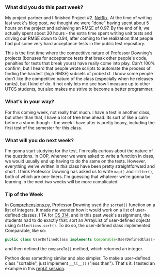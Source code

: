 ### What did you do this past week?
My project partner and I finished Project #2,
[Netflix](http://www.cs.utexas.edu/users/downing/cs373/projects/Netflix.html).
At the time of writing last week's blog post, we thought we were "done"
having spent about 5 hours on the project and achieving an RMSE of 0.97.
By the end of it, we actually spent about 20 hours - the extra time spent
writing unit tests and driving our RMSE down to 0.94, after coming to the
realization that people had put some very hard acceptance tests in the
public test repository. 

This is the first time where the competitive
nature of Professor Downing's projects (bonuses for acceptance tests
that break other people's code, penalties for tests that break yours)
have really come into play. Can't 100% confirm, but I heard that people
wrote scripts to automate the process of finding the hardest (high RMSE)
subsets of probe.txt. I know some people don't like the
competitive nature of the class (especially when he releases ranks),
but I kind of do. It not only lets me see how I measure up to other
UTCS students, but also makes me strive to become a better
programmer.

### What's in your way?

For this coming week, not really that much. I have a test in another
class, but other than that, I have a lot of free time ahead. Its
sort of like a calm before a storm though - the week I have after is pretty
heavy, including the first test of the semester for this class.

### What will you do next week?

I'm gonna start studying for the test. I'm really curious about
the nature of the questions. In OOP, whenver we were asked to
write a function in class, we would usually end up having to do the
same on the tests. However, everything we've written in *this*
class have been pretty straightforward and short. I think
Professor Downing has asked us to write `map()` and `filter()`,
both of which are one-liners. I'm guessing that whatever we're gonna be
learning in the next two weeks will be more complicated.

### Tip of the Week

In [Comprehensions.py](https://github.com/gpdowning/cs373/blob/master/examples/Comprehensions.py),
Professor Downing used the `sorted()` function on a list of integers. It
made me wonder how it would work on a list of
user-defined classes. I TA for [CS 314](https://www.cs.utexas.edu/~scottm/cs314/),
and in this past week's assignment, the students had to do exactly that:
sort an ArrayList of user-defined objects using `Collections.sort()`. To do
so, the user-defined class implemented Comparable, like so:

~~~java
public class UserDefinedClass implements Comparable<UserDefinedClass>
~~~

and then defined the `compareTo()` method, which returned an integer.

Python does something similar and also simpler. To make a user-defined class
"sortable", just implement `__lt__()` ("less than"). That's it. I tested an
example in this [repl.it session](https://repl.it/BopT/1).